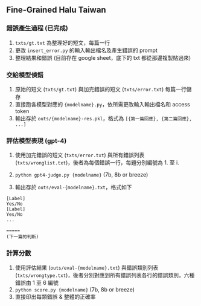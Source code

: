 ## Fine-Grained Halu Taiwan

### 錯誤產生過程 (已完成)

1. `txts/gt.txt` 為整理好的短文，每篇一行
2. 更改 `insert_error.py` 的輸入輸出檔名及產生錯誤的 prompt
3. 整理結果和錯誤 (目前存在 google sheet，底下的 txt 都從那邊複製貼過來)

### 交給模型偵錯

1. 原始的短文 (`txts/gt.txt`) 與加完錯誤的短文 (`txts/error.txt`) 每篇一行儲存
2. 直接跑各模型對應的 `{modelname}.py`，依所需更改輸入輸出檔名和 access token
3. 輸出存於 `outs/{modelname}-res.pkl`，格式為 `[{第一篇回應}, {第二篇回應}, ...]`

### 評估模型表現 (gpt-4)

1. 使用加完錯誤的短文 (`txts/error.txt`) 與所有錯誤列表 (`txts/wronglist.txt`)，後者為每個錯誤一行，每題分別編號為 1. 至 i.

2. `python gpt4-judge.py {modelname}`  (7b, 8b or breeze)

3. 輸出存於 `outs/eval-{modelname}.txt`，格式如下
  ```
  [Label]
  Yes/No
  [Label]
  Yes/No
  ...
  
  =====
  (下一篇的判斷)
  ```

### 計算分數

1. 使用評估結果 (`outs/eval-{modelname}.txt`) 與錯誤類別列表 (`txts/wrongtype.txt`)，後者分別對應到所有錯誤列表各行的錯誤類別，六種錯誤由 1 至 6 編號
2. `python score.py {modelname}`  (7b, 8b or breeze)
3. 直接印出每類錯誤 & 整體的正確率